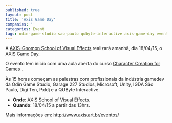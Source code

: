 ```yaml
---
published: true
layout: post
title: 'Axis Game Day'
companies: ''
categories: Event
tags: odin-game-studio sao-paulo qubyte-interactive axis-game-day evento garage-227
---
```

A <a href="http://www.axis.art.br" target="_blank">AXIS-Gnomon School of Visual Effects</a>
 realizará amanhã, dia 18/04/15, o AXIS Game Day.

O evento tem início com uma aula aberta do curso <a href="http://axis.art.br/character-creation-games/" target="_blank">Character Creation for Games</a>
.

Às 15 horas começam as palestras com profissionais da indústria gamedev da Odin Game Studio, Garage 227 Studios, Microsoft, Unity, IGDA São Paulo, Digi Ten, Pxldj e a QUByte Interactive.




* **Onde**:  AXIS School of Visual Effects.
* **Quando**:  18/04/15 a partir das 13hrs.


Mais informações em: <a href="http://www.axis.art.br/eventos/" target="_blank">http://www.axis.art.br/eventos/</a>
